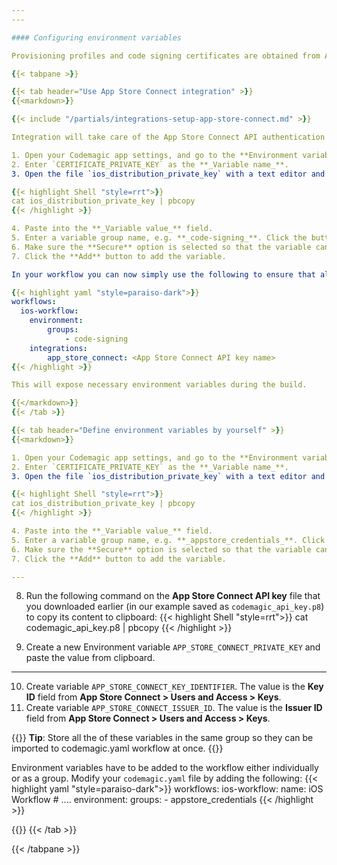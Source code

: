 ```yaml
---
---

#### Configuring environment variables

Provisioning profiles and code signing certificates are obtained from Apple Developer portal with the command [`app-store-connect fetch-signing-files`](https://github.com/codemagic-ci-cd/cli-tools/blob/master/docs/app-store-connect/fetch-signing-files.md#fetch-signing-files). App Store Connect API key information can be passed to it via environment variables [`APP_STORE_CONNECT_KEY_IDENTIFIER`](https://github.com/codemagic-ci-cd/cli-tools/blob/master/docs/app-store-connect/fetch-signing-files.md#--key-idkey_identifier), [`APP_STORE_CONNECT_ISSUER_ID`](https://github.com/codemagic-ci-cd/cli-tools/blob/master/docs/app-store-connect/fetch-signing-files.md#--issuer-idissuer_id), [`APP_STORE_CONNECT_PRIVATE_KEY`](https://github.com/codemagic-ci-cd/cli-tools/blob/master/docs/app-store-connect/fetch-signing-files.md#--private-keyprivate_key).

{{< tabpane >}}

{{< tab header="Use App Store Connect integration" >}}
{{<markdown>}}

{{< include "/partials/integrations-setup-app-store-connect.md" >}}

Integration will take care of the App Store Connect API authentication part, but additionally the certificate private key has to be exported too. For this additional environment variable [`CERTIFICATE_PRIVATE_KEY`](https://github.com/codemagic-ci-cd/cli-tools/blob/master/docs/app-store-connect/fetch-signing-files.md#--certificate-keyprivate_key) has to be defined.

1. Open your Codemagic app settings, and go to the **Environment variables** tab.
2. Enter `CERTIFICATE_PRIVATE_KEY` as the **_Variable name_**.
3. Open the file `ios_distribution_private_key` with a text editor and copy the **entire contents** of the file, including the `-----BEGIN RSA PRIVATE KEY-----` and `-----END RSA PRIVATE KEY-----` tags. Alternatively, you can run the following command on the file:

{{< highlight Shell "style=rrt">}}
cat ios_distribution_private_key | pbcopy
{{< /highlight >}}

4. Paste into the **_Variable value_** field.
5. Enter a variable group name, e.g. **_code-signing_**. Click the button to create the group.
6. Make sure the **Secure** option is selected so that the variable can be protected by encryption.
7. Click the **Add** button to add the variable.

In your workflow you can now simply use the following to ensure that all variables are readily available during build:

{{< highlight yaml "style=paraiso-dark">}}
workflows:
  ios-workflow:
    environment:
        groups:
            - code-signing
    integrations:
        app_store_connect: <App Store Connect API key name>
{{< /highlight >}}

This will expose necessary environment variables during the build.

{{</markdown>}}
{{< /tab >}}

{{< tab header="Define environment variables by yourself" >}}
{{<markdown>}}

1. Open your Codemagic app settings, and go to the **Environment variables** tab.
2. Enter `CERTIFICATE_PRIVATE_KEY` as the **_Variable name_**.
3. Open the file `ios_distribution_private_key` with a text editor and copy the **entire contents** of the file, including the `-----BEGIN RSA PRIVATE KEY-----` and `-----END RSA PRIVATE KEY-----` tags. Alternatively, you can run the following command on the file:

{{< highlight Shell "style=rrt">}}
cat ios_distribution_private_key | pbcopy
{{< /highlight >}}

4. Paste into the **_Variable value_** field.
5. Enter a variable group name, e.g. **_appstore_credentials_**. Click the button to create the group.
6. Make sure the **Secure** option is selected so that the variable can be protected by encryption.
7. Click the **Add** button to add the variable.

---
```


8. Run the following command on the **App Store Connect API key** file that you downloaded earlier (in our example saved as `codemagic_api_key.p8`) to copy its content to clipboard:
{{< highlight Shell "style=rrt">}}
cat codemagic_api_key.p8 | pbcopy
{{< /highlight >}}

9. Create a new Environment variable `APP_STORE_CONNECT_PRIVATE_KEY` and paste the value from clipboard.

---

10. Create variable `APP_STORE_CONNECT_KEY_IDENTIFIER`. The value is the **Key ID** field from **App Store Connect > Users and Access > Keys**.
11. Create variable `APP_STORE_CONNECT_ISSUER_ID`. The value is the **Issuer ID** field from **App Store Connect > Users and Access > Keys**.

{{<notebox>}}
**Tip**: Store all the of these variables in the same group so they can be imported to codemagic.yaml workflow at once. 
{{</notebox>}}

Environment variables have to be added to the workflow either individually or as a group. Modify your `codemagic.yaml` file by adding the following:
{{< highlight yaml "style=paraiso-dark">}}
workflows:
  ios-workflow:
    name: iOS Workflow
    # ....
    environment:
        groups:
            - appstore_credentials
{{< /highlight >}}

{{</markdown>}}
{{< /tab >}}

{{< /tabpane >}}
